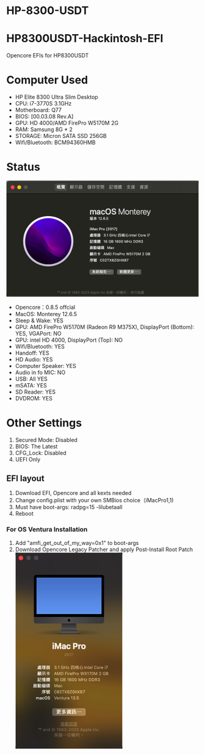 # HP-8300-USDT
# HP8300USDT-Hackintosh-EFI
Opencore EFIs for HP8300USDT

# Computer Used

* HP Elite 8300 Ultra Slim Desktop
* CPU: i7-3770S 3.1GHz
* Motherboard: Q77
* BIOS: [00.03.08 Rev.A]
* GPU: HD 4000/AMD FirePro W5170M 2G
* RAM: Samsung 8G * 2
* STORAGE: Micron SATA SSD 256GB
* Wifi/Bluetooth: BCM94360HMB

# Status
![System Info](https://github.com/asablue65/HP-8300-USDT/blob/main/doc/About_This_mac.png)
* Opencore：0.8.5 offcial
* MacOS: Monterey 12.6.5
* Sleep & Wake: YES
* GPU: AMD FirePro W5170M (Radeon R9 M375X), DisplayPort (Bottom): YES, VGAPort: NO
* GPU: intel HD 4000, DisplayPort (Top): NO
* Wifi/Bluetooth: YES
* Handoff: YES
* HD Audio: YES
* Computer Speaker: YES
* Audio in fo MIC: NO
* USB: All YES
* mSATA: YES
* SD Reader: YES
* DVDROM: YES

# Other Settings
1. Secured Mode: Disabled
2. BIOS: The Latest
3. CFG_Lock: Disabled
4. UEFI Only

## EFI layout
1. Download EFI, Opencore and all kexts needed
2. Change config.plist with your own SMBios choice（iMacPro1,1)
3. Must have boot-args: radpg=15 -lilubetaall
3. Reboot

### For OS Ventura Installation
1. Add "amfi_get_out_of_my_way=0x1" to boot-args
2. Download Opencore Legacy Patcher and apply Post-Install Root Patch
![System Info](https://github.com/asablue65/HP-8300-USDT/blob/main/doc/Ventura.png)

